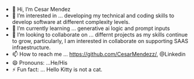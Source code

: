 - 👋 Hi, I’m Cesar Mendez
- 👀 I’m interested in ... developing my technical and coding skills to develop software at different complexity levels. 
- 🌱 I’m currently learning ... generative ai logic and prompt inputs
- 💞 I’m looking to collaborate on ... differnt projects as my skills continue to grow, particularly, I am interested in collaborate on supporting SAAS infraestructure.
- 📫 How to reach me ... https://github.com/CesarMendezz/, @Linkedin
- 😄 Pronouns: ...He/His
- ⚡ Fun fact: ... Hello Kitty is not a cat.


<!---
CesarMendezz/CesarMendezz is a ✨ special ✨ repository because its `README.md` (this file) appears on your GitHub profile.
You can click the Preview link to take a look at your changes.
--->
